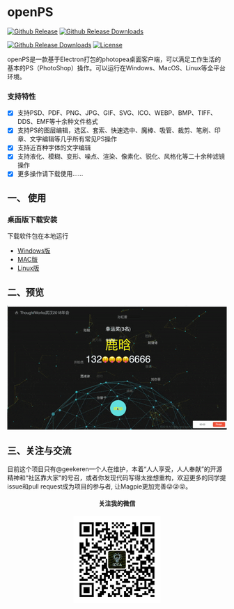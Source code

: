 # openPS

[![Github Release](https://img.shields.io/github/release/geekeren/openPS.svg)](https://github.com/geekeren/openPS/releases)
[![Github Release Downloads](https://img.shields.io/github/downloads/geekeren/openPS/total.svg)](https://github.com/geekeren/openPS/releases)

[![Github Release Downloads](https://img.shields.io/badge/Platforms-win%7Cmac%7Clinux%7Cdocker%7Cweb-red.svg)](https://github.com/geekeren/openPS/releases)
[![License](https://img.shields.io/github/license/geekeren/openPS.svg)](https://github.com/geekeren/openPS/blob/master/LICENSE)

openPS是一款基于Electron打包的photopea桌面客户端，可以满足工作生活的基本的PS（PhotoShop）操作。可以运行在Windows、MacOS、Linux等全平台环境。

### 支持特性

- [x] 支持PSD、PDF、PNG、JPG、GIF、SVG、ICO、WEBP、BMP、TIFF、DDS、EMF等十余种文件格式
- [x] 支持PS的图层编辑，选区、套索、快速选中、魔棒、吸管、裁剪、笔刷、印章、文字编辑等几乎所有常见PS操作
- [x] 支持近百种字体的文字编辑
- [x] 支持液化、模糊、变形、噪点、渲染、像素化、锐化、风格化等二十余种滤镜操作
- [x] 更多操作请下载使用……

## 一、 使用

### 桌面版下载安装

下载软件包在本地运行
- [Windows版](https://github.com/geekeren/openPS/releases)
- [MAC版](https://github.com/geekeren/openPS/releases)
- [Linux版](https://github.com/geekeren/openPS/releases)


## 二、预览
![预览](assets/image/drawing.gif)

## 三、关注与交流

目前这个项目只有@geekeren一个人在维护，本着“人人享受，人人奉献”的开源精神和“社区靠大家”的号召，或者你发现代码写得太挫想重构，欢迎更多的同学提issue和pull request成为项目的参与者, 让Magpie更加完善😜😜😜。

<div style="text-align:center">
<h4>关注我的微信<h4>
<img src="./assets/image/mp.jpg" width="200"/> 
</div>
